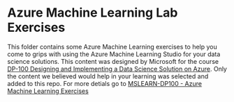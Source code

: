 # Azure Machine Learning Lab Exercises 

This folder contains some Azure Machine Learning exercises to help you come to grips with using the Azure Machine Learning Studio for your data science solutions. 
This content was designed by Microsoft for the course [DP-100 Designing and Implementing a Data Science Solution on Azure](https://docs.microsoft.com/en-us/learn/certifications/exams/dp-100). Only the content we believed would help in your learning was selected and added to this repo. For more detials go to [MSLEARN-DP100 - Azure Machine Learning Exercises](https://microsoftlearning.github.io/mslearn-dp100/)
